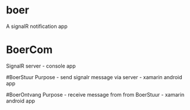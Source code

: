 # boer
A signalR notification app

# BoerCom
SignalR server - console app

#BoerStuur
Purpose - send signalr message via server - xamarin android app

#BoerOntvang
Purpose - receive message from from BoerStuur - xamarin android app


